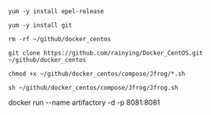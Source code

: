 ```
yum -y install epel-release
```

```
yum -y install git 
```

```
rm -rf ~/github/docker_centos
```

```
git clone https://github.com/rainying/Docker_CentOS.git ~/github/docker_centos
```

```
chmod +x ~/github/docker_centos/compose/Jfrog/*.sh
```

```
sh ~/github/docker_centos/compose/Jfrog/Jfrog.sh
```


docker run --name artifactory -d -p 8081:8081